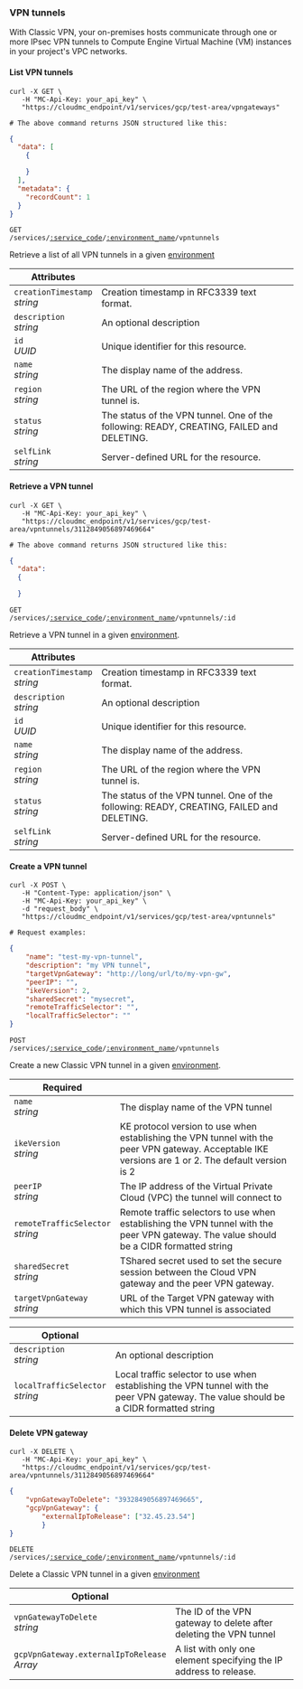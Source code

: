 ### VPN tunnels

With Classic VPN, your on-premises hosts communicate through one or more IPsec VPN tunnels to Compute Engine Virtual Machine (VM) instances in your project's VPC networks.


<!-------------------- LIST VPN TUNNELS -------------------->

#### List VPN tunnels

```shell
curl -X GET \
   -H "MC-Api-Key: your_api_key" \
   "https://cloudmc_endpoint/v1/services/gcp/test-area/vpngateways"

# The above command returns JSON structured like this:
```

```json
{
  "data": [
    {

    }
  ],
  "metadata": {
    "recordCount": 1
  }
}
```

<code>GET /services/<a href="#administration-service-connections">:service_code</a>/<a href="#administration-environments">:environment_name</a>/vpntunnels</code>

Retrieve a list of all VPN tunnels in a given [environment](#administration-environments)

Attributes | &nbsp;
------- | -----------
`creationTimestamp`<br/>*string* | Creation timestamp in RFC3339 text format.
`description`<br/>*string* | An optional description
`id`<br/>*UUID* | Unique identifier for this resource.
`name`<br/>*string* | The display name of the address.
`region`<br/>*string* | The URL of the region where the VPN tunnel is.
`status`<br/>*string* | The status of the VPN tunnel. One of the following: READY, CREATING, FAILED and DELETING.
`selfLink`<br/>*string* | Server-defined URL for the resource.

<!-------------------- RETRIEVE A VPN TUNNEL -------------------->

#### Retrieve a VPN tunnel

```shell
curl -X GET \
   -H "MC-Api-Key: your_api_key" \
   "https://cloudmc_endpoint/v1/services/gcp/test-area/vpntunnels/3112849056897469664"

# The above command returns JSON structured like this:
```

```json
{
  "data": 
  {

  }
```

<code>GET /services/<a href="#administration-service-connections">:service_code</a>/<a href="#administration-environments">:environment_name</a>/vpntunnels/:id</code>

Retrieve a VPN tunnel in a given [environment](#administration-environments).

Attributes | &nbsp;
------- | -----------
`creationTimestamp`<br/>*string* | Creation timestamp in RFC3339 text format.
`description`<br/>*string* | An optional description
`id`<br/>*UUID* | Unique identifier for this resource.
`name`<br/>*string* | The display name of the address.
`region`<br/>*string* | The URL of the region where the VPN tunnel is.
`status`<br/>*string* | The status of the VPN tunnel. One of the following: READY, CREATING, FAILED and DELETING.
`selfLink`<br/>*string* | Server-defined URL for the resource.

<!-------------------- CREATE A VPN TUNNEL -------------------->

#### Create a VPN tunnel

```shell
curl -X POST \
   -H "Content-Type: application/json" \
   -H "MC-Api-Key: your_api_key" \
   -d "request_body" \
   "https://cloudmc_endpoint/v1/services/gcp/test-area/vpntunnels"

# Request examples:
```

```json
{
    "name": "test-my-vpn-tunnel",
    "description": "my VPN tunnel",
    "targetVpnGateway": "http://long/url/to/my-vpn-gw",
    "peerIP": "",
    "ikeVersion": 2,
    "sharedSecret": "mysecret",
    "remoteTrafficSelector": "",
    "localTrafficSelector": ""
}
```

<code>POST /services/<a href="#administration-service-connections">:service_code</a>/<a href="#administration-environments">:environment_name</a>/vpntunnels</code>

Create a new Classic VPN tunnel in a given [environment](#administration-environments).

Required | &nbsp;
------- | -----------
`name`<br/>*string* | The display name of the VPN tunnel
`ikeVersion`<br/>*string* | KE protocol version to use when establishing the VPN tunnel with the peer VPN gateway. Acceptable IKE versions are 1 or 2. The default version is 2
`peerIP`<br/>*string* | The IP address of the Virtual Private Cloud (VPC) the tunnel will connect to
`remoteTrafficSelector`<br/>*string* | Remote traffic selectors to use when establishing the VPN tunnel with the peer VPN gateway. The value should be a CIDR formatted string
`sharedSecret`<br/>*string* | TShared secret used to set the secure session between the Cloud VPN gateway and the peer VPN gateway.
`targetVpnGateway`<br/>*string* | URL of the Target VPN gateway with which this VPN tunnel is associated

Optional | &nbsp;
------- | -----------
`description`<br/>*string* | An optional description
`localTrafficSelector`<br/>*string* | Local traffic selector to use when establishing the VPN tunnel with the peer VPN gateway. The value should be a CIDR formatted string

<!-------------------- DELETE VPN GATEWAY -------------------->

#### Delete VPN gateway

```shell
curl -X DELETE \
   -H "MC-Api-Key: your_api_key" \
   "https://cloudmc_endpoint/v1/services/gcp/test-area/vpntunnels/3112849056897469664"
```

```json
{
    "vpnGatewayToDelete": "3932849056897469665",
    "gcpVpnGateway": {
        "externalIpToRelease": ["32.45.23.54"]
        }
}
```

<code>DELETE /services/<a href="#administration-service-connections">:service_code</a>/<a href="#administration-environments">:environment_name</a>/vpntunnels/:id</code>

Delete a Classic VPN tunnel in a given [environment](#administration-environments)

Optional | &nbsp;
------- | -----------
`vpnGatewayToDelete`<br/>*string* | The ID of the VPN gateway to delete after deleting the VPN tunnel
`gcpVpnGateway.externalIpToRelease`<br/>*Array* | A list with only one element specifying the IP address to release.
